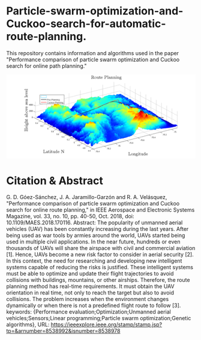 # Particle-swarm-optimization-and-Cuckoo-search-for-automatic-route-planning.
This repository contains information and algorithms used in the paper "Performance comparison of particle swarm optimization and Cuckoo search for online path planning."


![Automatic UAV route planning](https://github.com/DGoezSanchez/Particle-swarm-optimization-and-Cuckoo-search-for-automatic-path-planning./blob/main/Images/Ruta_PSO_CK.png)

# Citation & Abstract
G. D. Góez-Sánchez, J. A. Jaramillo-Garzón and R. A. Velásquez, "Performance comparison of particle swarm optimization and Cuckoo search for online route planning," in IEEE Aerospace and Electronic Systems Magazine, vol. 33, no. 10, pp. 40-50, Oct. 2018, doi: 10.1109/MAES.2018.170116.
Abstract: The popularity of unmanned aerial vehicles (UAV) has been constantly increasing during the last years. After being used as war tools by armies around the world, UAVs started being used in multiple civil applications. In the near future, hundreds or even thousands of UAVs will share the airspace with civil and commercial aviation [1]. Hence, UAVs become a new risk factor to consider in aerial security [2]. In this context, the need for researching and developing new intelligent systems capable of reducing the risks is justified. These intelligent systems must be able to optimize and update their flight trajectories to avoid collisions with buildings, mountains, or other airships. Therefore, the route planning method has real-time requirements. It must obtain the UAV orientation in real time, not only to reach the target but also to avoid collisions. The problem increases when the environment changes dynamically or when there is not a predefined flight route to follow [3].
keywords: {Performance evaluation;Optimization;Unmanned aerial vehicles;Sensors;Linear programming;Particle swarm optimization;Genetic algorithms},
URL: https://ieeexplore.ieee.org/stamp/stamp.jsp?tp=&arnumber=8538992&isnumber=8538978
